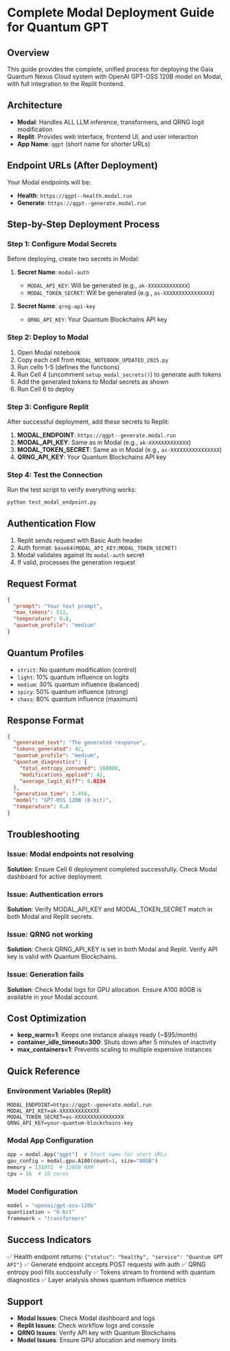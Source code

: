 # Complete Modal Deployment Guide for Quantum GPT

## Overview
This guide provides the complete, unified process for deploying the Gaia Quantum Nexus Cloud system with OpenAI GPT-OSS 120B model on Modal, with full integration to the Replit frontend.

## Architecture
- **Modal**: Handles ALL LLM inference, transformers, and QRNG logit modification
- **Replit**: Provides web interface, frontend UI, and user interaction
- **App Name**: `qgpt` (short name for shorter URLs)

## Endpoint URLs (After Deployment)
Your Modal endpoints will be:
- **Health**: `https://qgpt--health.modal.run`
- **Generate**: `https://qgpt--generate.modal.run`

## Step-by-Step Deployment Process

### Step 1: Configure Modal Secrets
Before deploying, create two secrets in Modal:

1. **Secret Name**: `modal-auth`
   - `MODAL_API_KEY`: Will be generated (e.g., `ak-XXXXXXXXXXXXX`)
   - `MODAL_TOKEN_SECRET`: Will be generated (e.g., `as-XXXXXXXXXXXXXXXX`)

2. **Secret Name**: `qrng-api-key`
   - `QRNG_API_KEY`: Your Quantum Blockchains API key

### Step 2: Deploy to Modal
1. Open Modal notebook
2. Copy each cell from `MODAL_NOTEBOOK_UPDATED_2025.py`
3. Run cells 1-5 (defines the functions)
4. Run Cell 4 (uncomment `setup_modal_secrets()`) to generate auth tokens
5. Add the generated tokens to Modal secrets as shown
6. Run Cell 6 to deploy

### Step 3: Configure Replit
After successful deployment, add these secrets to Replit:

1. **MODAL_ENDPOINT**: `https://qgpt--generate.modal.run`
2. **MODAL_API_KEY**: Same as in Modal (e.g., `ak-XXXXXXXXXXXXX`)
3. **MODAL_TOKEN_SECRET**: Same as in Modal (e.g., `as-XXXXXXXXXXXXXXXX`)
4. **QRNG_API_KEY**: Your Quantum Blockchains API key

### Step 4: Test the Connection
Run the test script to verify everything works:
```bash
python test_modal_endpoint.py
```

## Authentication Flow
1. Replit sends request with Basic Auth header
2. Auth format: `base64(MODAL_API_KEY:MODAL_TOKEN_SECRET)`
3. Modal validates against its `modal-auth` secret
4. If valid, processes the generation request

## Request Format
```json
{
  "prompt": "Your text prompt",
  "max_tokens": 512,
  "temperature": 0.8,
  "quantum_profile": "medium"
}
```

## Quantum Profiles
- `strict`: No quantum modification (control)
- `light`: 10% quantum influence on logits
- `medium`: 30% quantum influence (balanced)
- `spicy`: 50% quantum influence (strong)
- `chaos`: 80% quantum influence (maximum)

## Response Format
```json
{
  "generated_text": "The generated response",
  "tokens_generated": 42,
  "quantum_profile": "medium",
  "quantum_diagnostics": {
    "total_entropy_consumed": 168000,
    "modifications_applied": 42,
    "average_logit_diff": 0.0234
  },
  "generation_time": 3.456,
  "model": "GPT-OSS 120B (8-bit)",
  "temperature": 0.8
}
```

## Troubleshooting

### Issue: Modal endpoints not resolving
**Solution**: Ensure Cell 6 deployment completed successfully. Check Modal dashboard for active deployment.

### Issue: Authentication errors
**Solution**: Verify MODAL_API_KEY and MODAL_TOKEN_SECRET match in both Modal and Replit secrets.

### Issue: QRNG not working
**Solution**: Check QRNG_API_KEY is set in both Modal and Replit. Verify API key is valid with Quantum Blockchains.

### Issue: Generation fails
**Solution**: Check Modal logs for GPU allocation. Ensure A100 80GB is available in your Modal account.

## Cost Optimization
- **keep_warm=1**: Keeps one instance always ready (~$95/month)
- **container_idle_timeout=300**: Shuts down after 5 minutes of inactivity
- **max_containers=1**: Prevents scaling to multiple expensive instances

## Quick Reference

### Environment Variables (Replit)
```
MODAL_ENDPOINT=https://qgpt--generate.modal.run
MODAL_API_KEY=ak-XXXXXXXXXXXXX
MODAL_TOKEN_SECRET=as-XXXXXXXXXXXXXXXX
QRNG_API_KEY=your-quantum-blockchains-key
```

### Modal App Configuration
```python
app = modal.App("qgpt")  # Short name for short URLs
gpu_config = modal.gpu.A100(count=1, size="80GB")
memory = 131072  # 128GB RAM
cpu = 16  # 16 cores
```

### Model Configuration
```python
model = "openai/gpt-oss-120b"
quantization = "8-bit"
framework = "transformers"
```

## Success Indicators
✅ Health endpoint returns: `{"status": "healthy", "service": "Quantum GPT API"}`
✅ Generate endpoint accepts POST requests with auth
✅ QRNG entropy pool fills successfully
✅ Tokens stream to frontend with quantum diagnostics
✅ Layer analysis shows quantum influence metrics

## Support
- **Modal Issues**: Check Modal dashboard and logs
- **Replit Issues**: Check workflow logs and console
- **QRNG Issues**: Verify API key with Quantum Blockchains
- **Model Issues**: Ensure GPU allocation and memory limits